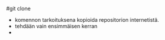#git clone

- komennon tarkoituksena kopioida repositorion internetistä.
- tehdään vain ensimmäisen kerran
- 
